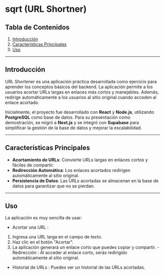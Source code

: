 # **sqrt (URL Shortner)**

## **Tabla de Contenidos**
1. [Introducción](#introducción)
2. [Características Principales](#características-principales)
4. [Uso](#uso)

---

## **Introducción**

URL Shortener es una aplicación práctica desarrollada como ejercicio para aprender los conceptos básicos del backend. La aplicación permite a los usuarios acortar URLs largas en enlaces más cortos y manejables. Además, redirige automáticamente a los usuarios al sitio original cuando acceden al enlace acortado.

Inicialmente, el proyecto fue desarrollado con **React** y **Node.js**, utilizando **PostgreSQL** como base de datos. Para su presentación como demostración, se migró a **Next.js** y se integró con **Supabase** para simplificar la gestión de la base de datos y mejorar la escalabilidad.

---

## **Características Principales**
- **Acortamiento de URLs**: Convierte URLs largas en enlaces cortos y fáciles de compartir.
- **Redirección Automática**: Los enlaces acortados redirigen automáticamente al sitio original.
- **Persistencia de Datos**: Las URLs acortadas se almacenan en la base de datos para garantizar que no se pierdan.
  

---
## **Uso**
La aplicación es muy sencilla de usar:
- Acortar una URL :
1. Ingresa una URL larga en el campo de texto.
2. Haz clic en el botón "Acortar".
3. La aplicación generará un enlace corto que puedes copiar y compartir.
-Redirección :
Al acceder al enlace corto, serás redirigido automáticamente al sitio original.
- Historial de URLs :
Puedes ver un historial de las URLs acortadas.
